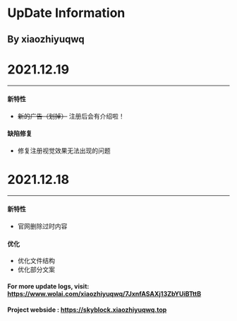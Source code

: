 # UpDate Information
## By xiaozhiyuqwq

# 2021.12.19

---

#### 新特性

- ~~新的广告（划掉）~~ 注册后会有介绍啦！

#### 缺陷修复

- 修复注册视觉效果无法出现的问题

# 2021.12.18

---

#### 新特性

- 官网删除过时内容

#### 优化

- 优化文件结构
- 优化部分文案

#### For more update logs, visit: https://www.wolai.com/xiaozhiyuqwq/7JxnfASAXj13ZbYUiBTttB
#### Project webside : https://skyblock.xiaozhiyuqwq.top
